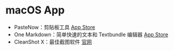 #  macOS App

- PasteNow：剪贴板工具 [App Store](https://apps.apple.com/cn/app/pastenow-%E5%89%AA%E8%B4%B4%E6%9D%BF%E5%B7%A5%E5%85%B7/id1552536109?mt=12)
- One Markdown：简单快速的文本和 Textbundle 编辑器 [App Store](https://apps.apple.com/cn/app/one-markdown/id1507139439)
- CleanShot X：最佳截图软件 [官网](https://cleanshot.com/)
